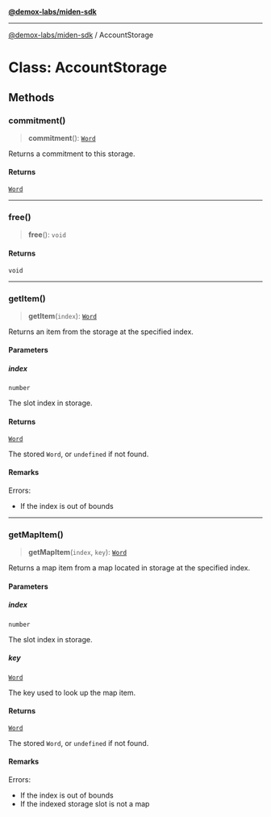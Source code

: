 [**@demox-labs/miden-sdk**](../README.md)

***

[@demox-labs/miden-sdk](../README.md) / AccountStorage

# Class: AccountStorage

## Methods

### commitment()

> **commitment**(): [`Word`](Word.md)

Returns a commitment to this storage.

#### Returns

[`Word`](Word.md)

***

### free()

> **free**(): `void`

#### Returns

`void`

***

### getItem()

> **getItem**(`index`): [`Word`](Word.md)

Returns an item from the storage at the specified index.

#### Parameters

##### index

`number`

The slot index in storage.

#### Returns

[`Word`](Word.md)

The stored `Word`, or `undefined` if not found.

#### Remarks

Errors:
- If the index is out of bounds

***

### getMapItem()

> **getMapItem**(`index`, `key`): [`Word`](Word.md)

Returns a map item from a map located in storage at the specified index.

#### Parameters

##### index

`number`

The slot index in storage.

##### key

[`Word`](Word.md)

The key used to look up the map item.

#### Returns

[`Word`](Word.md)

The stored `Word`, or `undefined` if not found.

#### Remarks

Errors:
- If the index is out of bounds
- If the indexed storage slot is not a map
